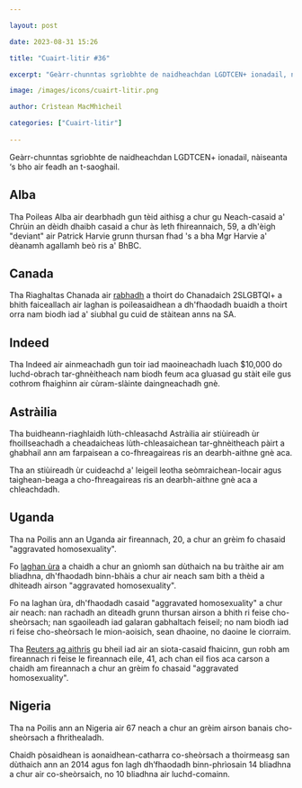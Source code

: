 ```yaml
---

layout: post

date: 2023-08-31 15:26

title: "Cuairt-litir #36"

excerpt: "Geàrr-chunntas sgrìobhte de naidheachdan LGDTCEN+ ionadail, nàiseanta ‘s bho air feadh an t-saoghail."

image: /images/icons/cuairt-litir.png

author: Crìstean MacMhìcheil

categories: ["Cuairt-litir"]
  
---
```


Geàrr-chunntas sgrìobhte de naidheachdan LGDTCEN+ ionadail, nàiseanta ‘s bho air feadh an t-saoghail.

## Alba

Tha Poileas Alba air dearbhadh gun tèid aithisg a chur gu Neach-casaid a' Chrùin an dèidh dhaibh casaid a chur às leth fhireannaich, 59, a dh'èigh "deviant" air Patrick Harvie grunn thursan fhad 's a bha Mgr Harvie a' dèanamh agallamh beò ris a' BhBC.

## Canada

Tha Riaghaltas Chanada air [rabhadh](https://travel.gc.ca/destinations/united-states) a thoirt do Chanadaich 2SLGBTQI+ a bhith faiceallach air laghan is poileasaidhean a dh'fhaodadh buaidh a thoirt orra nam biodh iad a' siubhal gu cuid de stàitean anns na SA.

## Indeed

Tha Indeed air ainmeachadh gun toir iad maoineachadh luach $10,000 do luchd-obrach tar-ghnèitheach nam biodh feum aca gluasad gu stàit eile gus cothrom fhaighinn air cùram-slàinte daingneachadh gnè.

## Astràilia

Tha buidheann-riaghlaidh lùth-chleasachd Astràilia air stiùireadh ùr fhoillseachadh a cheadaicheas lùth-chleasaichean tar-ghnèitheach pàirt a ghabhail ann am farpaisean a co-fhreagaireas ris an dearbh-aithne gnè aca.

Tha an stiùireadh ùr cuideachd a' leigeil leotha seòmraichean-locair agus taighean-beaga a cho-fhreagaireas ris an dearbh-aithne gnè aca a chleachdadh.

## Uganda

Tha na Poilis ann an Uganda air fireannach, 20, a chur an grèim fo chasaid "aggravated homosexuality".

Fo [laghan ùra](https://angeidhealur.scot/2023-03-22-riaghaltas-uganda-air-gabhail-ri-bile-a-dheanas-dearbh-aithnean-lgdt-mi-laghail/) a chaidh a chur an gnìomh san dùthaich na bu tràithe air am bliadhna, dh'fhaodadh binn-bhàis a chur air neach sam bith a thèid a dhìteadh airson "aggravated homosexuality".

Fo na laghan ùra, dh'fhaodadh casaid "aggravated homosexuality" a chur air neach: nan rachadh an dìteadh grunn thursan airson a bhith ri feise cho-sheòrsach; nan sgaoileadh iad galaran gabhaltach feiseil; no nam biodh iad ri feise cho-sheòrsach le mion-aoisich, sean dhaoine, no daoine le ciorraim.

Tha [Reuters ag aithris](https://www.reuters.com/world/africa/first-ugandan-charged-with-aggravated-homosexuality-punishable-by-death-2023-08-28/) gu bheil iad air an siota-casaid fhaicinn, gun robh am fireannach ri feise le fireannach eile, 41, ach chan eil fios aca carson a chaidh am fireannach a chur an grèim fo chasaid "aggravated homosexuality".

## Nigeria

Tha na Poilis ann an Nigeria air 67 neach a chur an grèim airson banais cho-sheòrsach a fhrithealadh.

Chaidh pòsaidhean is aonaidhean-catharra co-sheòrsach a thoirmeasg san dùthaich ann an 2014 agus fon lagh dh’fhaodadh binn-phrìosain 14 bliadhna a chur air co-sheòrsaich, no 10 bliadhna air luchd-comainn.